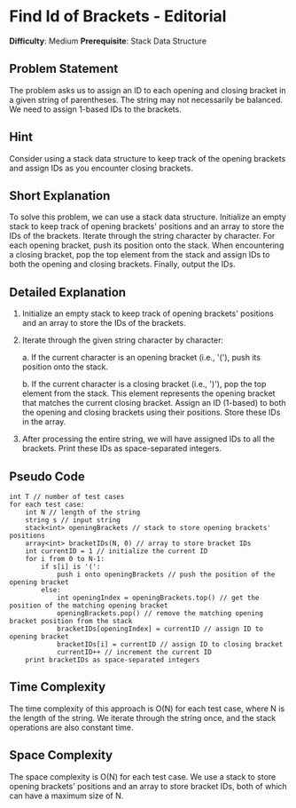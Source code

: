 # Find Id of Brackets - Editorial

**Difficulty**: Medium
**Prerequisite**: Stack Data Structure

## Problem Statement

The problem asks us to assign an ID to each opening and closing bracket in a given string of parentheses. The string may not necessarily be balanced. We need to assign 1-based IDs to the brackets.

## Hint

Consider using a stack data structure to keep track of the opening brackets and assign IDs as you encounter closing brackets.

## Short Explanation

To solve this problem, we can use a stack data structure. Initialize an empty stack to keep track of opening brackets' positions and an array to store the IDs of the brackets. Iterate through the string character by character. For each opening bracket, push its position onto the stack. When encountering a closing bracket, pop the top element from the stack and assign IDs to both the opening and closing brackets. Finally, output the IDs.

## Detailed Explanation

1. Initialize an empty stack to keep track of opening brackets' positions and an array to store the IDs of the brackets.

2. Iterate through the given string character by character:

   a. If the current character is an opening bracket (i.e., '('), push its position onto the stack.

   b. If the current character is a closing bracket (i.e., ')'), pop the top element from the stack. This element represents the opening bracket that matches the current closing bracket. Assign an ID (1-based) to both the opening and closing brackets using their positions. Store these IDs in the array.

3. After processing the entire string, we will have assigned IDs to all the brackets. Print these IDs as space-separated integers.

## Pseudo Code

```plaintext
int T // number of test cases
for each test case:
    int N // length of the string
    string s // input string
    stack<int> openingBrackets // stack to store opening brackets' positions
    array<int> bracketIDs(N, 0) // array to store bracket IDs
    int currentID = 1 // initialize the current ID
    for i from 0 to N-1:
        if s[i] is '(':
            push i onto openingBrackets // push the position of the opening bracket
        else:
            int openingIndex = openingBrackets.top() // get the position of the matching opening bracket
            openingBrackets.pop() // remove the matching opening bracket position from the stack
            bracketIDs[openingIndex] = currentID // assign ID to opening bracket
            bracketIDs[i] = currentID // assign ID to closing bracket
            currentID++ // increment the current ID
    print bracketIDs as space-separated integers
```
## Time Complexity
The time complexity of this approach is O(N) for each test case, where N is the length of the string. We iterate through the string once, and the stack operations are also constant time.

## Space Complexity
The space complexity is O(N) for each test case. We use a stack to store opening brackets' positions and an array to store bracket IDs, both of which can have a maximum size of N.
